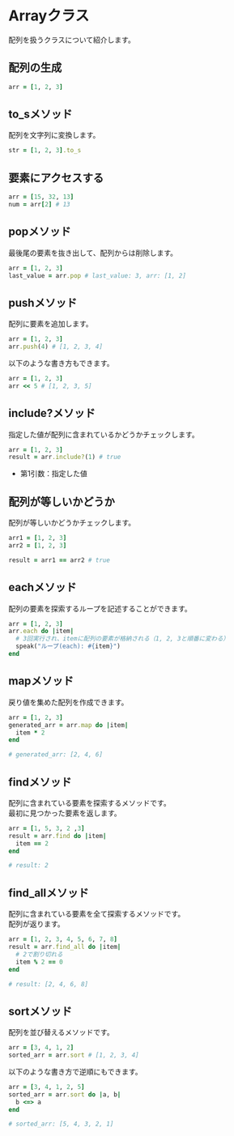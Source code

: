# Arrayクラス

配列を扱うクラスについて紹介します。

## 配列の生成

```ruby
arr = [1, 2, 3]
```

## to_sメソッド

配列を文字列に変換します。

```ruby
str = [1, 2, 3].to_s
```

## 要素にアクセスする

```ruby
arr = [15, 32, 13]
num = arr[2] # 13
```

## popメソッド

最後尾の要素を抜き出して、配列からは削除します。

```ruby
arr = [1, 2, 3]
last_value = arr.pop # last_value: 3, arr: [1, 2]
```

## pushメソッド

配列に要素を追加します。

```ruby
arr = [1, 2, 3]
arr.push(4) # [1, 2, 3, 4]
```

以下のような書き方もできます。 

```ruby
arr = [1, 2, 3]
arr << 5 # [1, 2, 3, 5]
```

## include?メソッド

指定した値が配列に含まれているかどうかチェックします。

```ruby
arr = [1, 2, 3]
result = arr.include?(1) # true
```

* 第1引数：指定した値

## 配列が等しいかどうか

配列が等しいかどうかチェックします。

```ruby
arr1 = [1, 2, 3]
arr2 = [1, 2, 3]

result = arr1 == arr2 # true
```

## eachメソッド

配列の要素を探索するループを記述することができます。

```ruby
arr = [1, 2, 3]
arr.each do |item|
  # 3回実行され、itemに配列の要素が格納される（1, 2, 3と順番に変わる）
  speak("ループ(each): #{item}")
end
```

## mapメソッド

戻り値を集めた配列を作成できます。

```ruby
arr = [1, 2, 3]
generated_arr = arr.map do |item|
  item * 2
end

# generated_arr: [2, 4, 6]
```

## findメソッド

配列に含まれている要素を探索するメソッドです。  
最初に見つかった要素を返します。 

```ruby
arr = [1, 5, 3, 2 ,3]
result = arr.find do |item|
  item == 2
end

# result: 2
```

## find_allメソッド

配列に含まれている要素を全て探索するメソッドです。  
配列が返ります。 

```ruby
arr = [1, 2, 3, 4, 5, 6, 7, 8]
result = arr.find_all do |item|
  # 2で割り切れる
  item % 2 == 0
end

# result: [2, 4, 6, 8]
```

## sortメソッド

配列を並び替えるメソッドです。

```ruby
arr = [3, 4, 1, 2]
sorted_arr = arr.sort # [1, 2, 3, 4]
```

以下のような書き方で逆順にもできます。 

```ruby
arr = [3, 4, 1, 2, 5]
sorted_arr = arr.sort do |a, b|
  b <=> a
end

# sorted_arr: [5, 4, 3, 2, 1]
```


